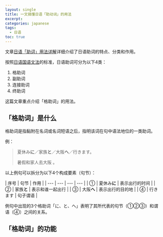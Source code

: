 ```yaml
---
layout: single
title: 一文搞懂日语「助动词」的用法
excerpt: 
categories: japanese
tags:
  - 日语
toc: true
---
```


文章[日语「助词」用法详解](/japanese/japanese-grammar-particles/)详细介绍了日语助词的特点、分类和作用。

按照[日语国语文法](/japanese/two-japanese-grammar-types/)的标准，日语助词可分为以下4类：

1. 格助词
2. 副助词
3. 连接助词
4. 终助词

这篇文章重点介绍「格助词」的用法。

## 「格助词」是什么

格助词是指黏附在名词或名词短语之后，指明该词在句中语法地位的一类助词。

例：

> 夏休み**に**／家族**と**／大阪**へ**／行きます。
>
> 暑假和家人去大阪 。

以上例句可以拆分为以下4个构成要素（句节）：

| 序号  | 句节  | 作用  |
| --- | --- | --- | --- |
| ① | 夏休み**に** | 表示出行的时间 |
| ② | 家族**と** | 表示和谁一起出行 |
| ③ | 大阪**へ** | 表示出行的目的地 |
| ④ | 行きます | 句子谓语 |

例句中出现的3个格助词「に、と、へ」表明了其所代表的句节（①②③）和谓语（④）之间的关系。

## 「格助词」的功能
